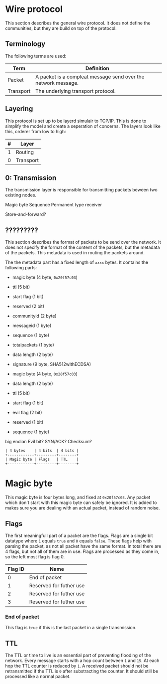 # Wire protocol

This section describes the general wire protocol.
It does not define the communities, but they are build on top of the protocol.

## Terminology

The following terms are used:

| Term      | Definition                                                    |
| --------- | ------------------------------------------------------------- |
| Packet    | A packet is a compleat message send over the network message. |
| Transport | The underlying transport protocol.                            |

## Layering

This protocol is set up to be layerd simulair to TCP/IP.
This is done to simplify the model and create a seperation of concerns.
The layers look like this, orderer from low to high:

| #   | Layer     |
| --- | --------- |
| 1   | Routing   |
| 0   | Transport |

## 0: Transmission

The transmission layer is responsible for transmitting packets beween two existing nodes.

Magic byte
Sequence
Permanent
type
receiver

Store-and-forward?

## ?????????

This section describes the format of packets to be send over the network.
It does not specify the format of the content of the packets, but the metadata of the packets.
This metadata is used in routing the packets around.

The the metadata part has a fixed length of `xxxx` bytes.
It contains the following parts:

- magic byte (4 byte, `0x20f57c03`)
- ttl (5 bit)
- start flag (1 bit)
- reserved (2 bit)
- communityid (2 byte)
- messageid (1 byte)
- sequence (1 byte)
- totalpackets (1 byte)
- data length (2 byte)
- signature (9 byte, SHA512withECDSA)

- magic byte (4 byte, `0x20f57c03`)
- data length (2 byte)
- ttl (5 bit)
- start flag (1 bit)
- evil flag (2 bit)
- reserved (1 bit)
- sequence (1 byte)

big endian
Evil bit?
SYN/ACK?
Checksum?

```
| 4 bytes    | 4 bits  | 4 bits |
+------------+---------+--------+
| Magic byte | Flags   | TTL    |
+------------+---------+--------+
```

# Magic byte

This magic byte is four bytes long, and fixed at `0x20f57c03`.
Any packet which don't start with this magic byte can safely be ignored.
It is added to makes sure you are dealing with an actual packet, instead of random noise.

## Flags

The first meaningfull part of a packet are the flags.
Flags are a single bit datatype where `1` equals `true` and `0` equals `false`.
These flags help with parsing the packet, as not all packet have the same format.
In total there are 4 flags, but not all of them are in use.
Flags are processed as they come in, so the left most flag is flag 0.

| Flag ID | Name                    |
| ------- | ----------------------- |
| 0       | End of packet           |
| 1       | Reserved for futher use |
| 2       | Reserved for futher use |
| 3       | Reserved for futher use |

### End of packet

This flag is `true` if this is the last packet in a single transmission.

## TTL

The TTL or time to live is an essential part of preventing flooding of the network.
Every message starts with a hop count between `1` and `15`.
At each hop the TTL counter is reduced by `1`.
A received packet should not be retransmitted if the TTL is `0` after substracting the counter.
It should still be processed like a normal packet.
